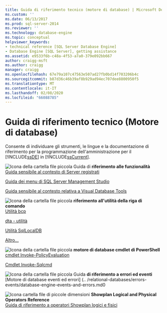 ```yaml
---
title: Guida di riferimento tecnico (motore di database) | Microsoft Docs
ms.custom: ''
ms.date: 06/13/2017
ms.prod: sql-server-2014
ms.reviewer: ''
ms.technology: database-engine
ms.topic: conceptual
helpviewer_keywords:
- technical reference [SQL Server Database Engine]
- Database Engine [SQL Server], getting assistance
ms.assetid: e9533f6b-c48a-4f53-a7a0-379e092bb667
author: craigg-msft
ms.author: craigg
manager: craigg
ms.openlocfilehash: 67e79a107c47563e507ad27fb0bd14f703206b4c
ms.sourcegitcommit: b87d36c46b39af8b929ad94ec707dee8800950f5
ms.translationtype: MT
ms.contentlocale: it-IT
ms.lasthandoff: 02/08/2020
ms.locfileid: "66088785"
---
```

# <a name="technical-reference-database-engine"></a>Guida di riferimento tecnico (Motore di database)
  Consente di individuare gli strumenti, le lingue e la documentazione di riferimento per la programmazione dell'amministrazione per il [!INCLUDE[ssDE](../includes/ssde-md.md)] in [!INCLUDE[ssCurrent](../includes/sscurrent-md.md)].  
  
 ![Icona della cartella file piccola](../../2014/integration-services/media/filefolder-small.gif "Icona della cartella file piccola") Guida di **riferimento alle funzionalità**  
 [Guida sensibile al contesto di Server registrati](../ssms/register-servers/registered-servers-f1-help.md)  
  
 [Guida dei menu di SQL Server Management Studio](../ssms/menu-help/sql-server-management-studio-menu-help.md)  
  
 [Guida sensibile al contesto relativa a Visual Database Tools](../ssms/visual-db-tools/visual-database-tools-f1-help.md)  
  
 ![Icona della cartella file piccola](../../2014/integration-services/media/filefolder-small.gif "Icona della cartella file piccola") **riferimento all'utilità della riga di comando**  
 [Utilità bcp](../tools/bcp-utility.md)  
  
 [dta - utilità](../tools/dta/dta-utility.md)  
  
 [Utilità SqlLocalDB](../tools/sqllocaldb-utility.md)  
  
 [Altro...](../tools/command-prompt-utility-reference-database-engine.md)  
  
 ![Icona della cartella file piccola](../../2014/integration-services/media/filefolder-small.gif "Icona della cartella file piccola") **motore di database cmdlet di PowerShell**  
 [cmdlet Invoke-PolicyEvaluation](../../2014/database-engine/invoke-policyevaluation-cmdlet.md)  
  
 [Cmdlet Invoke-Sqlcmd](../../2014/database-engine/invoke-sqlcmd-cmdlet.md)  
  
 ![Icona della cartella file piccola](../../2014/integration-services/media/filefolder-small.gif "Icona della cartella file piccola") Guida **di riferimento a errori ed eventi**  
 [Motore di database eventi ed errori] (.. /relational-databases/errors-events/database-engine-events-and-errors.md0  
  
 ![Icona cartella file di piccole dimensioni](../../2014/integration-services/media/filefolder-small.gif "Icona della cartella file piccola") **Showplan Logical and Physical Operators Reference**  
 [Guida di riferimento a operatori Showplan logici e fisici](../relational-databases/showplan-logical-and-physical-operators-reference.md)  
  
  
